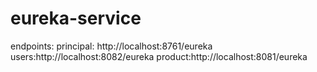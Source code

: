 # eureka-service

endpoints:
principal: http://localhost:8761/eureka
users:http://localhost:8082/eureka
product:http://localhost:8081/eureka
